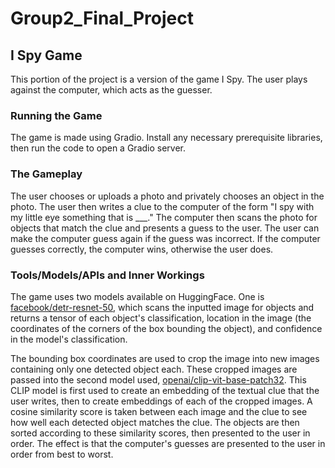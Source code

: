# Group2_Final_Project

## I Spy Game

This portion of the project is a version of the game I Spy. The user plays against the computer, which acts as the guesser.

### Running the Game

The game is made using Gradio. Install any necessary prerequisite libraries, then run the code to open a Gradio server.

### The Gameplay

The user chooses or uploads a photo and privately chooses an object in the photo. The user then writes a clue to the computer of the form "I spy with my little eye something that is ___." The computer then scans the photo for objects that match the clue and presents a guess to the user. The user can make the computer guess again if the guess was incorrect. If the computer guesses correctly, the computer wins, otherwise the user does.

### Tools/Models/APIs and Inner Workings

The game uses two models available on HuggingFace. One is [facebook/detr-resnet-50](https://huggingface.co/facebook/detr-resnet-50), which scans the inputted image for objects and returns a tensor of each object's classification, location in the image (the coordinates of the corners of the box bounding the object), and confidence in the model's classification.

The bounding box coordinates are used to crop the image into new images containing only one detected object each. These cropped images are passed into the second model used, [openai/clip-vit-base-patch32](https://huggingface.co/openai/clip-vit-base-patch32). This CLIP model is first used to create an embedding of the textual clue that the user writes, then to create embeddings of each of the cropped images. A cosine similarity score is taken between each image and the clue to see how well each detected object matches the clue. The objects are then sorted according to these similarity scores, then presented to the user in order. The effect is that the computer's guesses are presented to the user in order from best to worst.
